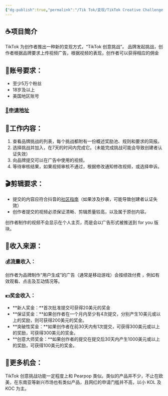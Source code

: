 ```yaml
---
{"dg-publish":true,"permalink":"/Tik Tok/变现/TikTok Creative Challenge（TTCC）/","dgPassFrontmatter":true,"noteIcon":"","updated":"2024-11-07T02:02:56.470+08:00"}
---
```



<h2 class="H1_Underline">☕项目简介</h2>
TikTok 为创作者推出一种新的变现方式，“TikTok 创意挑战”。
品牌发起挑战，创作者根据品牌要求上传视频广告，根据视频的表现，创作者可以获得相应的佣金



<h2 class="H1_Underline">💼账号要求：</h2>

- 至少5万个粉丝
- 18岁及以上
- 美国地区账号

<h3>
<a href="https://ads.tiktok.com/creativechallenge" class="long-cang">🧭申请地址</a>
</h3>

<h2 class="H1_Underline">🧱工作内容：</h2>

1. 查看品牌挑战的列表，每个挑战都附有一份概述奖励池、规则和要求的简报。
2. 选择挑战并加入，在7天的时间内完成它。（未能完成挑战可能会导致创建者认证失效）
3. 向品牌提交可以在广告中使用的视频。
4. 等待审核结果，如果视频审核不通过，根据修改通知修改视频，或选择申诉。

<h2 class="H1_Underline">🎬剪辑要求：</h2>

- 提交的内容应符合抖音的[社区指南](https://www.tiktok.com/community-guidelines?lang=en)（如果涉及抄袭，可能导致创建者认证失效）
- 创作者提交的视频必须保证清晰、剪辑质量较高，以及属于原创内容。

<div class="long-cang">创作者制作的视频不会显示在个人主页，而是会以广告形式被推送到 for you 版块。</div>

<h2 class="H1_Underline">💸收入来源：</h2>

<h3 class="long-cang">💰流量收入：</h3>

创作者为品牌制作“用户生成”的广告（通常是移动游戏）会按绩效付费 ，例如有效观看、点击及互动情况等。

<h3 class="long-cang">💵奖金收入：</h3>

- **新人奖金：**首次批准提交可获得20美元的奖金
- **保证奖金：**如果创作者在一个月内至少有4次提交，分别产生10美元或以上的奖励，则可获得200美元的奖金。
- **突破性奖金：**如果创作者在前30天内有1次提交，可获得300美元或以上的奖励，可获得300美元的奖金。
- **创意大师奖金：**如果创作者的提交在提交后30天内产生1000美元或以上的奖励，可获得100美元的奖金。

<h2 class="H1_Underline">🎁更多机会：</h2>

TikTok 创意挑战功能一定程度上和 Pearpop 类似。类似的产品并不少，不止在欧美，在东南亚等新兴市场也有类似产品，且网红的申请门槛并不高，以小 KOL 及 KOC 为主。 



